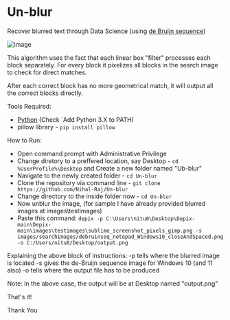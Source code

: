 # Un-blur
Recover blurred text through Data Science (using [de Bruijn sequence](https://en.wikipedia.org/wiki/De_Bruijn_sequence))

![image](https://github.com/Nihal-Raj/Un-blur/assets/83210067/49ff4a08-72ee-4abb-ae42-ef7a48ba6967)

This algorithm uses the fact that each linear box "filter" processes each block separately. For every block it pixelizes all blocks in the search image to check for direct matches.

After each correct block has no more geometrical match, it will output all the correct blocks directly. 

Tools Required:

- [Python](https://www.python.org/downloads) (Check `Add Python 3.X to PATH)
- pillow library - `pip install pillow` 

How to Run:

- Open command prompt with Administrative Privilege
- Change diretory to a preffered location, say Desktop - `cd %UserProfile%\Desktop` and Create a new folder named "Ub-blur"
- Navigate to the newly created folder - `cd Un-blur`
- Clone the repository via command line - `git clone https://github.com/Nihal-Raj/Un-blur`
- Change directory to the inside folder now -  `cd Un-blur`
- Now unblur the image, (for sample I have already provided blurred images at images\testimages)
- Paste this command:
`depix -p C:\Users\nitu0\Desktop\Depix-main\Depix-main\images\testimages\sublime_screenshot_pixels_gimp.png -s images/searchimages/debruinseq_notepad_Windows10_closeAndSpaced.png -o C:/Users/nitu0/Desktop/output.png`

Explaining the above block of instructions: 
-p tells where the blurred image is located
-s gives the de-Bruijn sequence image for Windows 10 (and 11 also)
-o tells where the output file has to be produced 

Note: In the above case, the output will be at Desktop named "output.png"

That's it!

Thank You
